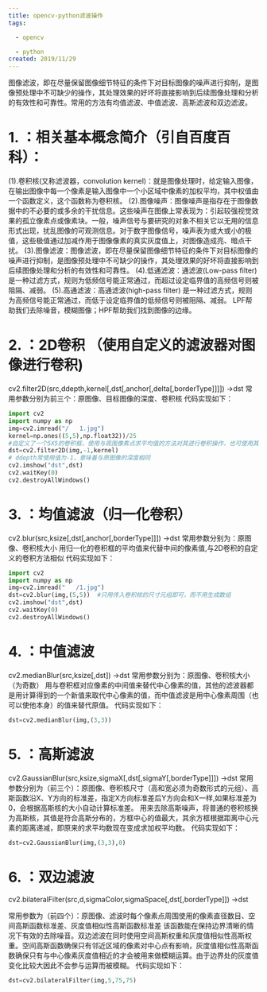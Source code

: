 ```yaml
---
title: opencv-python滤波操作
tags:

  - opencv

  - python
created: 2019/11/29
---
```


图像滤波，即在尽量保留图像细节特征的条件下对目标图像的噪声进行抑制，是图像预处理中不可缺少的操作，其处理效果的好坏将直接影响到后续图像处理和分析的有效性和可靠性。常用的方法有均值滤波、中值滤波、高斯滤波和双边滤波。 <!-- more -->
#  1. ：相关基本概念简介（引自百度百科）：
(1).卷积核(又称滤波器，convolution kernel)：就是图像处理时，给定输入图像，在输出图像中每一个像素是输入图像中一个小区域中像素的加权平均，其中权值由一个函数定义，这个函数称为卷积核。
(2).图像噪声：图像噪声是指存在于图像数据中的不必要的或多余的干扰信息。这些噪声在图像上常表现为：引起较强视觉效果的孤立像素点或像素块。一般，噪声信号与要研究的对象不相关它以无用的信息形式出现，扰乱图像的可观测信息。对于数字图像信号，噪声表为或大或小的极值，这些极值通过加减作用于图像像素的真实灰度值上，对图像造成亮、暗点干扰。 
(3).图像滤波：图像滤波，即在尽量保留图像细节特征的条件下对目标图像的噪声进行抑制，是图像预处理中不可缺少的操作，其处理效果的好坏将直接影响到后续图像处理和分析的有效性和可靠性。
(4).低通滤波：通滤波(Low-pass filter) 是一种过滤方式，规则为低频信号能正常通过，而超过设定临界值的高频信号则被阻隔、减弱。
(5).高通滤波：高通滤波(high-pass filter) 是一种过滤方式，规则为高频信号能正常通过，而低于设定临界值的低频信号则被阻隔、减弱。
LPF帮助我们去除噪音，模糊图像；HPF帮助我们找到图像的边缘。

#  2. ：2D卷积 （使用自定义的滤波器对图像进行卷积)
cv2.filter2D(src,ddepth,kernel[,dst[,anchor[,delta[,borderType]]]]) →dst
常用参数分别为前三个：原图像、目标图像的深度、卷积核
代码实现如下：

```python
import cv2
import numpy as np
img=cv2.imread("/   1.jpg")
kernel=np.ones((5,5),np.float32))/25  
#自定义了一个5X5的卷积框，使用与周围像素点求平均值的方法对其进行卷积操作，也可使用其他卷积方法
dst=cv2.filter2D(img,-1,kernel) 
# ddepth常使用值为-1，意味着与原图像的深度相同
cv2.imshow("dst",dst)
cv2.waitKey(0)
cv2.destroyAllWindows()
```

#  3. ：均值滤波（归一化卷积）
cv2.blur(src,ksize[,dst[,anchor[,borderType]]]) →dst
常用参数分别为：原图像、卷积核大小
用归一化的卷积框的平均值来代替中间的像素值,与2D卷积的自定义的卷积方法相似
代码实现如下：

```python
import cv2
import numpy as np
img=cv2.imread("   /1.jpg")
dst=cv2.blur(img,(5,5))  #只用传入卷积核的尺寸元组即可，而不用生成数组
cv2.imshow("dst",dst)
cv2.waitKey(0)
cv2.destroyAllWindows()
```

#  4. ：中值滤波
cv2.medianBlur(src,ksize[,dst]) →dst
常用参数分别为：原图像、卷积核大小（为奇数）
用与卷积框对应像素的中间值来替代中心像素的值，其他的滤波器都是用计算得到的一个新值来取代中心像素的值，而中值滤波是用中心像素周围（也可以使他本身）的值来替代原值。
代码实现如下：

```python
dst=cv2.medianBlur(img,(3,3))
```

#  5. ：高斯滤波
cv2.GaussianBlur(src,ksize,sigmaX[,dst[,sigmaY[,borderType]]]) →dst
常用参数分别为（前三个）：原图像、卷积核尺寸（高和宽必须为奇数形式的元组）、高斯函数沿X、Y方向的标准差，指定X方向标准差后Y方向会和X一样,如果标准差为0，会根据高斯核的大小自动计算标准差。
用来去除高斯噪声，将普通的卷积核换为高斯核，其值是符合高斯分布的，方框中心的值最大，其余方框根据距离中心元素的距离递减，即原来的求平均数现在变成求加权平均数。
代码实现如下：

```python
dst=cv2.GaussianBlur(img,(3,3),0)
```



#  6. ：双边滤波
cv2.bilateralFilter(src,d,sigmaColor,sigmaSpace[,dst[,borderType]]) →dst

常用参数为（前四个）：原图像、滤波时每个像素点周围使用的像素直径数目、空间高斯函数标准差、灰度值相似性高斯函数标准差
该函数能在保持边界清晰的情况下有效的去除噪音。双边滤波在同时使用空间高斯权重和灰度值相似性高斯权重。空间高斯函数确保只有邻近区域的像素对中心点有影响，灰度值相似性高斯函数确保只有与中心像素灰度值相近的才会被用来做模糊运算。由于边界处的灰度值变化比较大因此不会参与运算而被模糊。
代码实现如下：

```python
dst=cv2.bilateralFilter(img,5,75,75)
```